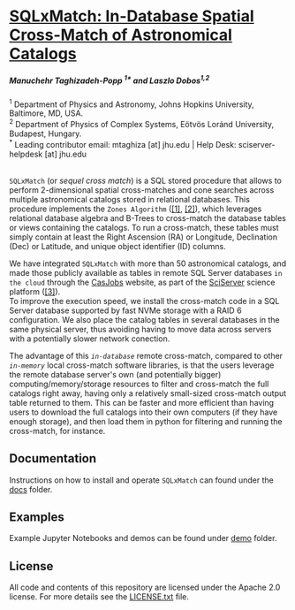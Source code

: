 # [**SQLxMatch: In-Database Spatial Cross-Match of Astronomical Catalogs**](https://github.com/sciserver/SQLxMatch)

##### Manuchehr Taghizadeh-Popp <sup>1*</sup> and Laszlo Dobos<sup>1,2</sup>
<sup>1</sup> Department of Physics and Astronomy, Johns Hopkins University, Baltimore, MD, USA.<br>
<sup>2</sup> Department of Physics of Complex Systems, Eötvös Loránd University, Budapest, Hungary.<br>
<sup>*</sup> Leading contributor email: mtaghiza [at] jhu.edu  |  Help Desk: sciserver-helpdesk [at] jhu.edu
<br><br>

`SQLxMatch` (or *sequel cross match*)  is a SQL stored procedure that allows to perform 2-dimensional spatial cross-matches and cone searches across multiple astronomical catalogs stored in relational databases.
This procedure implements the `Zones Algorithm` ([[1]](https://arxiv.org/abs/cs/0701171), [[2]](https://arxiv.org/abs/cs/0408031)), which leverages relational database algebra and B-Trees to cross-match the database tables or views containing the catalogs. To run a cross-match, these tables must simply contain at least the Right Ascension (RA) or Longitude, Declination (Dec) or Latitude, and unique object identifier (ID) columns.

We have integrated `SQLxMatch` with more than 50 astronomical catalogs, and made those publicly available as tables in remote SQL Server databases `in the cloud` through the [CasJobs](https://skyserver.sdss.org/CasJobs) website, as part of the [SciServer](https://www.sciserver.org) science platform ([[3]](https://www.sciencedirect.com/science/article/abs/pii/S2213133720300664)). <br>
To improve the execution speed, we install the cross-match code in a SQL Server database supported by fast NVMe storage with a RAID 6 configuration. We also place the catalog tables in several databases in the same physical server, thus avoiding having to move data across servers with a potentially slower network conection.


The advantage of this <i>`in-database`</i> remote cross-match, compared to other <i>`in-memory`</i> local cross-match software libraries, is that the users leverage the remote database server's own (and potentially bigger) computing/memory/storage resources to filter and cross-match the full catalogs right away, having only a relatively small-sized cross-match output table returned to them.
This can be faster and more efficient than having users to download the full catalogs into their own computers (if they have enough storage), and then load them in python for filtering and running the cross-match, for instance.



## **Documentation**


Instructions on how to install and operate `SQLxMatch` can found under the [docs](https://github.com/sciserver/sqlxmatch/tree/main/docs) folder.


## **Examples**

Example Jupyter Notebooks and demos can be found under [demo](https://github.com/sciserver/sqlxmatch/tree/main/demo) folder.


## **License**

All code and contents of this repository are licensed under the Apache 2.0 license. For more details see the [LICENSE.txt](https://github.com/sciserver/sqlxmatch/tree/main/LICENSE.txt) file.
